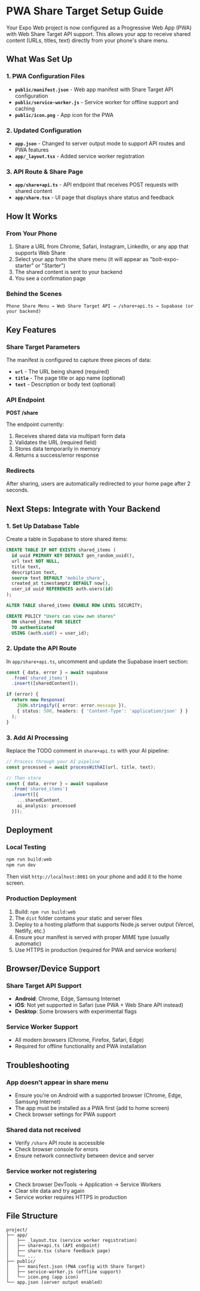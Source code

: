 # PWA Share Target Setup Guide

Your Expo Web project is now configured as a Progressive Web App (PWA) with Web Share Target API support. This allows your app to receive shared content (URLs, titles, text) directly from your phone's share menu.

## What Was Set Up

### 1. PWA Configuration Files
- **`public/manifest.json`** - Web app manifest with Share Target API configuration
- **`public/service-worker.js`** - Service worker for offline support and caching
- **`public/icon.png`** - App icon for the PWA

### 2. Updated Configuration
- **`app.json`** - Changed to server output mode to support API routes and PWA features
- **`app/_layout.tsx`** - Added service worker registration

### 3. API Route & Share Page
- **`app/share+api.ts`** - API endpoint that receives POST requests with shared content
- **`app/share.tsx`** - UI page that displays share status and feedback

## How It Works

### From Your Phone
1. Share a URL from Chrome, Safari, Instagram, LinkedIn, or any app that supports Web Share
2. Select your app from the share menu (it will appear as "bolt-expo-starter" or "Starter")
3. The shared content is sent to your backend
4. You see a confirmation page

### Behind the Scenes
```
Phone Share Menu → Web Share Target API → /share+api.ts → Supabase (or your backend)
```

## Key Features

### Share Target Parameters
The manifest is configured to capture three pieces of data:
- **`url`** - The URL being shared (required)
- **`title`** - The page title or app name (optional)
- **`text`** - Description or body text (optional)

### API Endpoint
**POST /share**

The endpoint currently:
1. Receives shared data via multipart form data
2. Validates the URL (required field)
3. Stores data temporarily in memory
4. Returns a success/error response

### Redirects
After sharing, users are automatically redirected to your home page after 2 seconds.

## Next Steps: Integrate with Your Backend

### 1. Set Up Database Table
Create a table in Supabase to store shared items:

```sql
CREATE TABLE IF NOT EXISTS shared_items (
  id uuid PRIMARY KEY DEFAULT gen_random_uuid(),
  url text NOT NULL,
  title text,
  description text,
  source text DEFAULT 'mobile_share',
  created_at timestamptz DEFAULT now(),
  user_id uuid REFERENCES auth.users(id)
);

ALTER TABLE shared_items ENABLE ROW LEVEL SECURITY;

CREATE POLICY "Users can view own shares"
  ON shared_items FOR SELECT
  TO authenticated
  USING (auth.uid() = user_id);
```

### 2. Update the API Route
In `app/share+api.ts`, uncomment and update the Supabase insert section:

```typescript
const { data, error } = await supabase
  .from('shared_items')
  .insert([sharedContent]);

if (error) {
  return new Response(
    JSON.stringify({ error: error.message }),
    { status: 500, headers: { 'Content-Type': 'application/json' } }
  );
}
```

### 3. Add AI Processing
Replace the TODO comment in `share+api.ts` with your AI pipeline:

```typescript
// Process through your AI pipeline
const processed = await processWithAI(url, title, text);

// Then store
const { data, error } = await supabase
  .from('shared_items')
  .insert([{
    ...sharedContent,
    ai_analysis: processed
  }]);
```

## Deployment

### Local Testing
```bash
npm run build:web
npm run dev
```

Then visit `http://localhost:8081` on your phone and add it to the home screen.

### Production Deployment
1. Build: `npm run build:web`
2. The `dist` folder contains your static and server files
3. Deploy to a hosting platform that supports Node.js server output (Vercel, Netlify, etc.)
4. Ensure your manifest is served with proper MIME type (usually automatic)
5. Use HTTPS in production (required for PWA and service workers)

## Browser/Device Support

### Share Target API Support
- **Android**: Chrome, Edge, Samsung Internet
- **iOS**: Not yet supported in Safari (use PWA + Web Share API instead)
- **Desktop**: Some browsers with experimental flags

### Service Worker Support
- All modern browsers (Chrome, Firefox, Safari, Edge)
- Required for offline functionality and PWA installation

## Troubleshooting

### App doesn't appear in share menu
- Ensure you're on Android with a supported browser (Chrome, Edge, Samsung Internet)
- The app must be installed as a PWA first (add to home screen)
- Check browser settings for PWA support

### Shared data not received
- Verify `/share` API route is accessible
- Check browser console for errors
- Ensure network connectivity between device and server

### Service worker not registering
- Check browser DevTools → Application → Service Workers
- Clear site data and try again
- Service worker requires HTTPS in production

## File Structure
```
project/
├── app/
│   ├── _layout.tsx (service worker registration)
│   ├── share+api.ts (API endpoint)
│   ├── share.tsx (share feedback page)
│   └── ...
├── public/
│   ├── manifest.json (PWA config with Share Target)
│   ├── service-worker.js (offline support)
│   └── icon.png (app icon)
└── app.json (server output enabled)
```

